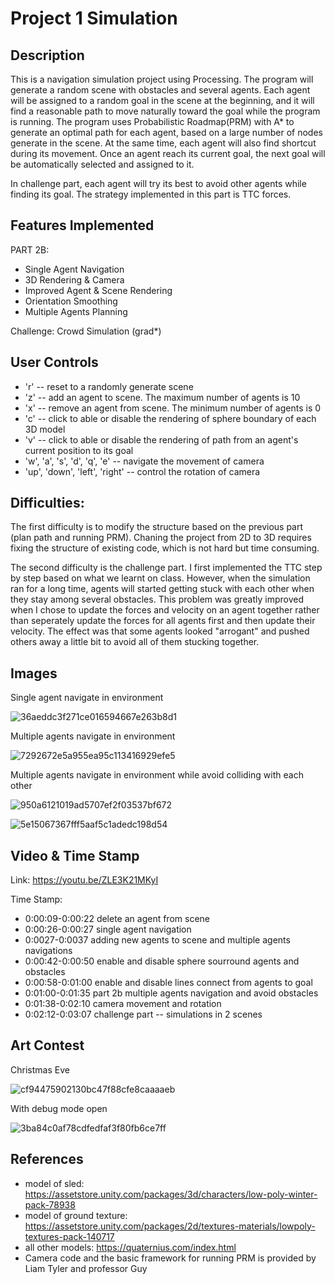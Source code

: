 # Project 1 Simulation

## Description

This is a navigation simulation project using Processing. The program will generate a random scene with obstacles and several agents. Each agent will be assigned to a random goal in the scene at the beginning, and it will find a reasonable path to move naturally toward the goal while the program is running. The program uses Probabilistic Roadmap(PRM) with A* to generate an optimal path for each agent, based on a large number of nodes generate in the scene. At the same time, each agent will also find shortcut during its movement. Once an agent reach its current goal, the next goal will be automatically selected and assigned to it.

In challenge part, each agent will try its best to avoid other agents while finding its goal. The strategy implemented in this part is TTC forces.
 
## Features Implemented

PART 2B:

* Single Agent Navigation
* 3D Rendering & Camera
* Improved Agent & Scene Rendering
* Orientation Smoothing
* Multiple Agents Planning

Challenge: Crowd Simulation (grad*)

## User Controls

* 'r' -- reset to a randomly generate scene
* 'z' -- add an agent to scene. The maximum number of agents is 10
* 'x' -- remove an agent from scene. The minimum number of agents is 0
* 'c' -- click to able or disable the rendering of sphere boundary of each 3D model
* 'v' -- click to able or disable the rendering of path from an agent's current position to its goal
* 'w', 'a', 's', 'd', 'q', 'e' -- navigate the movement of camera
* 'up', 'down', 'left', 'right' -- control the rotation of camera


## Difficulties:

The first difficulty is to modify the structure based on the previous part (plan path and running PRM). Chaning the project from 2D to 3D requires fixing the structure of existing code, which is not hard but time consuming.

The second difficulty is the challenge part. I first implemented the TTC step by step based on what we learnt on class. However, when the simulation ran for a long time, agents will started getting stuck with each other when they stay among several obstacles. This problem was greatly improved when I chose to update the forces and velocity on an agent together rather than seperately update the forces for all agents first and then update their velocity. The effect was that some agents looked "arrogant" and pushed others away a little bit to avoid all of them stucking together.

## Images

Single agent navigate in environment

![36aeddc3f271ce016594667e263b8d1](https://user-images.githubusercontent.com/35856355/135949147-f3dc30a7-26e7-4d73-8a3f-21499f720313.png)


Multiple agents navigate in environment

![7292672e5a955ea95c113416929efe5](https://user-images.githubusercontent.com/35856355/135948744-317b4119-842f-4508-88e1-f6913f0da8f5.png)


Multiple agents navigate in environment while avoid colliding with each other

![950a6121019ad5707ef2f03537bf672](https://user-images.githubusercontent.com/35856355/135949012-fde53e79-5f09-4d85-af6b-d11d275398b2.png)

![5e15067367fff5aaf5c1adedc198d54](https://user-images.githubusercontent.com/35856355/135948987-c82ec72e-45fc-4348-8d20-874093f45352.png)


## Video & Time Stamp
Link:
https://youtu.be/ZLE3K21MKyI

Time Stamp:
* 0:00:09-0:00:22 delete an agent from scene
* 0:00:26-0:00:27 single agent navigation
* 0:0027-0:0037 adding new agents to scene and multiple agents navigations
* 0:00:42-0:00:50 enable and disable sphere sourround agents and obstacles
* 0:00:58-0:01:00 enable and disable lines connect from agents to goal
* 0:01:00-0:01:35 part 2b multiple agents navigation and avoid obstacles
* 0:01:38-0:02:10 camera movement and rotation
* 0:02:12-0:03:07 challenge part -- simulations in 2 scenes


## Art Contest
Christmas Eve

![cf94475902130bc47f88cfe8caaaaeb](https://user-images.githubusercontent.com/35856355/135948495-f3576bb6-8381-4290-bca6-70c97b504a8a.png)

With debug mode open

![3ba84c0af78cdfedfaf3f80fb6ce7ff](https://user-images.githubusercontent.com/35856355/135948047-a957fbc9-3096-4d3c-b028-98dec0320c81.png)



## References

* model of sled: https://assetstore.unity.com/packages/3d/characters/low-poly-winter-pack-78938
* model of ground texture: https://assetstore.unity.com/packages/2d/textures-materials/lowpoly-textures-pack-140717
* all other models: https://quaternius.com/index.html
* Camera code and the basic framework for running PRM is provided by Liam Tyler and professor Guy

